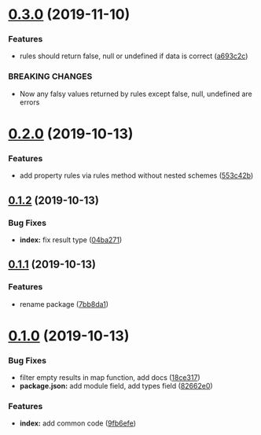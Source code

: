 # [0.3.0](http://github.com/megazazik/@megazazik/validate/compare/v0.2.0...v0.3.0) (2019-11-10)


### Features

* rules should return false, null or undefined if data is correct ([a693c2c](http://github.com/megazazik/@megazazik/validate/commit/a693c2cab92166e60c1cc66533020a15472df558))


### BREAKING CHANGES

* Now any falsy values returned by rules except false, null, undefined are errors



# [0.2.0](http://github.com/megazazik/@megazazik/validate/compare/v0.1.2...v0.2.0) (2019-10-13)


### Features

* add property rules via rules method without nested schemes ([553c42b](http://github.com/megazazik/@megazazik/validate/commit/553c42b6fcec89b2601e01ff58aacae102c48fd7))



## [0.1.2](http://github.com/megazazik/@megazazik/validate/compare/v0.1.1...v0.1.2) (2019-10-13)


### Bug Fixes

* **index:** fix result type ([04ba271](http://github.com/megazazik/@megazazik/validate/commit/04ba2713545995a5d9ec51e0825703af488623e7))



## [0.1.1](http://github.com/megazazik/@megazazik/validate/compare/v0.1.0...v0.1.1) (2019-10-13)


### Features

* rename package ([7bb8da1](http://github.com/megazazik/@megazazik/validate/commit/7bb8da14b1f70bab0c09f65faa56c6e31bcd60dd))



# [0.1.0](http://github.com/megazazik/@megazazik/validate/compare/9fb6efe15763c94d813d8a37cc9d31e6585964a9...v0.1.0) (2019-10-13)


### Bug Fixes

* filter empty results in map function, add docs ([18ce317](http://github.com/megazazik/@megazazik/validate/commit/18ce3174b324221ea88f6e957f9ae08f5203de60))
* **package.json:** add module field, add types field ([82662e0](http://github.com/megazazik/@megazazik/validate/commit/82662e0e6ed51cbb333b69de9edb298e5644c7b7))


### Features

* **index:** add common code ([9fb6efe](http://github.com/megazazik/@megazazik/validate/commit/9fb6efe15763c94d813d8a37cc9d31e6585964a9))



